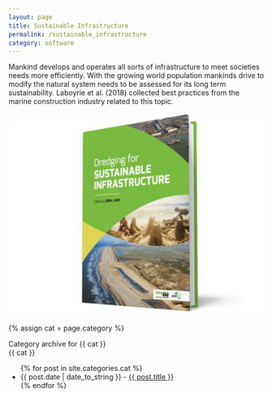 ```yaml
---
layout: page
title: Sustainable Infrastructure
permalink: /sustainable_infrastructure
category: software
---
```


Mankind develops and operates all sorts of infrastructure to meet societies needs more efficiently. With the growing world population mankinds drive to modify the natural system needs to be assessed for its long term sustainability. Laboyrie et al. (2018) collected best practices from the marine construction industry related to this topic.

<img src="assets/images/Dredging_for_Sustainable_Infrastructure.png" alt="Dredging for Sustainable Infrastructure">

{% assign cat = page.category %}
<div class="category-archive">
  <div>
    <span class="title">Category archive for {{ cat }}</span>
  </div>
  <div>
    {{ cat }}
    <ul class="posts">
      {% for post in site.categories.cat %}
      <li><span>{{ post.date | date_to_string }} - </span> <a href="{{ post.url }}">{{ post.title }}</a></li>
      {% endfor %}
    </ul>
  </div>
</div>